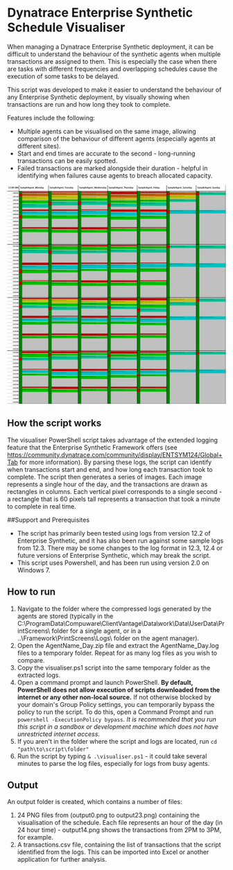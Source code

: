 
# Dynatrace Enterprise Synthetic Schedule Visualiser

When managing a Dynatrace Enterprise Synthetic deployment, it can be difficult to understand the behaviour of the synthetic agents when multiple transactions are assigned to them.
This is especially the case when there are tasks with different frequencies and overlapping schedules cause the execution of some tasks to be delayed.

This script was developed to make it easier to understand the behaviour of any Enterprise Synthetic deployment, by visually showing when transactions are run and how long they took to complete.

Features include the following:

* Multiple agents can be visualised on the same image, allowing comparison of the behaviour of different agents (especially agents at different sites).
* Start and end times are accurate to the second - long-running transactions can be easily spotted.
* Failed transactions are marked alongside their duration - helpful in identifying when failures cause agents to breach allocated capacity.

![Sample output of the visualiser script](/docs/sampleoutput.png?raw=true "Sample output of the visualiser script")

## How the script works

The visualiser PowerShell script takes advantage of the extended logging feature that the Enterprise Synthetic Framework offers (see https://community.dynatrace.com/community/display/ENTSYM124/Global+Tab for more information).
By parsing these logs, the script can identify when transactions start and end, and how long each transaction took to complete.
The script then generates a series of images. Each image represents a single hour of the day, and the transactions are drawn as rectangles in columns. Each vertical pixel corresponds to a single second - a rectangle that is 60 pixels tall represents a transaction that took a minute to complete in real time.

##Support and Prerequisites

* The script has primarily been tested using logs from version 12.2 of Enterprise Synthetic, and it has also been run against some sample logs from 12.3. There may be some changes to the log format in 12.3, 12.4 or future versions of Enterprise Synthetic, which may break the script.
* This script uses Powershell, and has been run using version 2.0 on Windows 7.

## How to run

1. Navigate to the folder where the compressed logs generated by the agents are stored (typically in the C:\ProgramData\Compuware\ClientVantage\Data\work\Data\UserData\PrintScreens\ folder for a single agent, or in a ..\Framework\PrintScreens\Logs\ folder on the agent manager).
2. Open the AgentName_Day.zip file and extract the AgentName_Day.log files to a temporary folder. Repeat for as many log files as you wish to compare.
3. Copy the visualiser.ps1 script into the same temporary folder as the extracted logs.
4. Open a command prompt and launch PowerShell. **By default, PowerShell does not allow execution of scripts downloaded from the internet or any other non-local source.** If not otherwise blocked by your domain's Group Policy settings, you can temporarily bypass the policy to run the script. To do this, open a Command Prompt and run `powershell -ExecutionPolicy bypass`. *It is recommended that you run this script in a sandbox or development machine which does not have unrestricted internet access*.
5. If you aren't in the folder where the script and logs are located, run `cd "path\to\script\folder"`
4. Run the script by typing `& .\visualiser.ps1` - it could take several minutes to parse the log files, especially for logs from busy agents.

## Output

An output folder is created, which contains a number of files:

1. 24 PNG files from (output0.png to output23.png) containing the visualisation of the schedule. Each file represents an hour of the day (in 24 hour time) - output14.png shows the transactions from 2PM to 3PM, for example.
2. A transactions.csv file, containing the list of transactions that the script identified from the logs. This can be imported into Excel or another application for further analysis.

